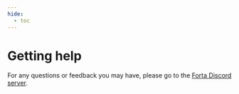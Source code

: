 ```yaml
---
hide:
  - toc
---
```


# Getting help

For any questions or feedback you may have, please go to the [Forta Discord server](https://discord.com/invite/tpWYdjyc6Q).
